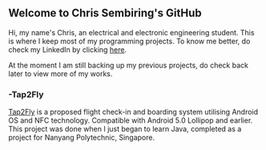 ## Welcome to Chris Sembiring's GitHub

Hi, my name's Chris, an electrical and electronic engineering student. This is where I keep most of my programming projects. To know me better, do check my LinkedIn by clicking [here](www.linkedin.com/chrissembiring).

At the moment I am still backing up my previous projects, do check back later to view more of my works.

### -Tap2Fly

[Tap2Fly](github.com/chrissembiring/Tap2Fly) is a proposed flight check-in and boarding system utilising Android OS and NFC technology. Compatible with Android 5.0 Lollipop and earlier. This project was done when I just began to learn Java, completed as a project for Nanyang Polytechnic, Singapore.

